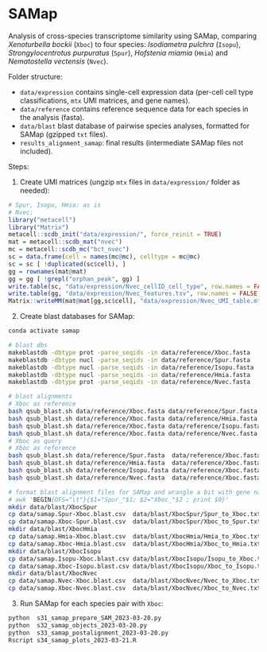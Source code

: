 # SAMap

Analysis of cross-species transcriptome similarity using SAMap, comparing _Xenoturbella bockii_ (`Xboc`) to four species: _Isodiametra pulchra_ (`Isopu`), _Strongylocentrotus purpuratus_ (`Spur`), _Hofstenia miamia_ (`Hmia`) and _Nematostella vectensis_ (`Nvec`).

Folder structure:

* `data/expression` contains single-cell expression data (per-cell cell type classifications, `mtx` UMI matrices, and gene names).
* `data/reference` contains reference sequence data for each species in the analysis (fasta).
* `data/blast` blast database of pairwise species analyses, formatted for SAMap (gzipped `txt` files).
* `results_alignment_samap`: final results (intermediate SAMap files not included).

Steps:

1. Create UMI matrices (ungzip `mtx` files in `data/expression/` folder as needed):

```R
# Spur, Isopu, Hmia: as is
# Nvec:
library("metacell")
library("Matrix")
metacell::scdb_init("data/expression/", force_reinit = TRUE)
mat = metacell::scdb_mat("nvec")
mc = metacell::scdb_mc("bct_nvec")
sc = data.frame(cell = names(mc@mc), celltype = mc@mc)
sc = sc [ !duplicated(sc$cell), ]
gg = rownames(mat@mat)
gg = gg [ !grepl("orphan_peak", gg) ]
write.table(sc, "data/expression/Nvec_cellID_cell_type", row.names = FALSE, col.names = FALSE, quote = FALSE, sep = "\t")
write.table(gg, "data/expression/Nvec_features.tsv", row.names = FALSE, col.names = FALSE, quote = FALSE)
Matrix::writeMM(mat@mat[gg,sc$cell], "data/expression/Nvec_UMI_table.mtx")
```

2. Create blast databases for SAMap:

```bash
conda activate samap

# blast dbs
makeblastdb -dbtype prot -parse_seqids -in data/reference/Xboc.fasta
makeblastdb -dbtype nucl -parse_seqids -in data/reference/Spur.fasta
makeblastdb -dbtype nucl -parse_seqids -in data/reference/Isopu.fasta
makeblastdb -dbtype nucl -parse_seqids -in data/reference/Hmia.fasta
makeblastdb -dbtype prot -parse_seqids -in data/reference/Nvec.fasta

# blast alignments
# Xboc as reference
bash qsub_blast.sh data/reference/Xboc.fasta data/reference/Spur.fasta  data/samap.Spur-Xboc.blast.csv  blastx
bash qsub_blast.sh data/reference/Xboc.fasta data/reference/Hmia.fasta  data/samap.Hmia-Xboc.blast.csv  blastx
bash qsub_blast.sh data/reference/Xboc.fasta data/reference/Isopu.fasta data/samap.Isopu-Xboc.blast.csv blastx
bash qsub_blast.sh data/reference/Xboc.fasta data/reference/Nvec.fasta  data/samap.Nvec-Xboc.blast.csv  blastp
# Xboc as query
# Xboc as reference
bash qsub_blast.sh data/reference/Spur.fasta  data/reference/Xboc.fasta data/samap.Xboc-Spur.blast.csv  tblsatn
bash qsub_blast.sh data/reference/Hmia.fasta  data/reference/Xboc.fasta data/samap.Xboc-Hmia.blast.csv  tblastn
bash qsub_blast.sh data/reference/Isopu.fasta data/reference/Xboc.fasta data/samap.Xboc-Isopu.blast.csv tblastn
bash qsub_blast.sh data/reference/Nvec.fasta  data/reference/Xboc.fasta data/samap.Xboc-Nvec.blast.csv  blastp

# format blast alignment files for SAMap and wrangle a bit with gene names to fit UMI matrices
# awk 'BEGIN{OFS="\t"}{$1="Spur_"$1; $2="Xboc_"$2 ; print $0}'
mkdir data/blast/XbocSpur
cp data/samap.Spur-Xboc.blast.csv  data/blast/XbocSpur/Spur_to_Xboc.txt    && sed -i "s/\\.i[0-9]*\t/\t/" data/blast/XbocSpur/Spur_to_Xboc.txt
cp data/samap.Xboc-Spur.blast.csv  data/blast/XbocSpur/Xboc_to_Spur.txt    && sed -i "s/\\.i[0-9]*\t/\t/" data/blast/XbocSpur/Xboc_to_Spur.txt
mkdir data/blast/XbocHmia
cp data/samap.Hmia-Xboc.blast.csv  data/blast/XbocHmia/Hmia_to_Xboc.txt
cp data/samap.Xboc-Hmia.blast.csv  data/blast/XbocHmia/Xboc_to_Hmia.txt
mkdir data/blast/XbocIsopu
cp data/samap.Isopu-Xboc.blast.csv data/blast/XbocIsopu/Isopu_to_Xboc.txt  && sed -i "s/_i[0-9]*\t/\t/" data/blast/XbocIsopu/Isopu_to_Xboc.txt
cp data/samap.Xboc-Isopu.blast.csv data/blast/XbocIsopu/Xboc_to_Isopu.txt  && sed -i "s/_i[0-9]*\t/\t/" data/blast/XbocIsopu/Xboc_to_Isopu.txt
mkdir data/blast/XbocNvec
cp data/samap.Nvec-Xboc.blast.csv  data/blast/XbocNvec/Nvec_to_Xboc.txt
cp data/samap.Xboc-Nvec.blast.csv  data/blast/XbocNvec/Xboc_to_Nvec.txt

```
3. Run SAMap for each species pair with `Xboc`:

```bash
python  s31_samap_prepare_SAM_2023-03-20.py
python  s32_samap_objects_2023-03-20.py
python  s33_samap_postalignment_2023-03-20.py
Rscript s34_samap_plots_2023-03-21.R
```






